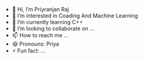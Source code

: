 - 👋 Hi, I’m Priyranjan Raj
- 👀 I’m interested in Coading And Machine Learning
- 🌱 I’m currently learning C++
- 💞️ I’m looking to collaborate on ...
- 📫 How to reach me ...
- 😄 Pronouns: Priya
- ⚡ Fun fact: ...

<!---
Priy7367/Priy7367 is a ✨ special ✨ repository because its `README.md` (this file) appears on your GitHub profile.
You can click the Preview link to take a look at your changes.
--->

